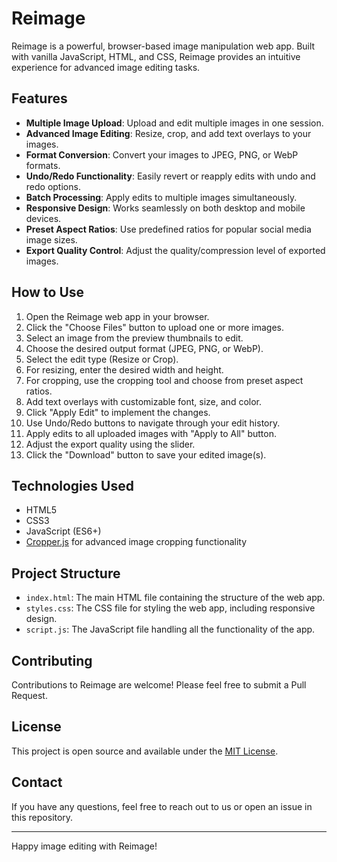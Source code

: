 # Reimage

Reimage is a powerful, browser-based image manipulation web app. Built with vanilla JavaScript, HTML, and CSS, Reimage provides an intuitive experience for advanced image editing tasks.


## Features

- **Multiple Image Upload**: Upload and edit multiple images in one session.
- **Advanced Image Editing**: Resize, crop, and add text overlays to your images.
- **Format Conversion**: Convert your images to JPEG, PNG, or WebP formats.
- **Undo/Redo Functionality**: Easily revert or reapply edits with undo and redo options.
- **Batch Processing**: Apply edits to multiple images simultaneously.
- **Responsive Design**: Works seamlessly on both desktop and mobile devices.
- **Preset Aspect Ratios**: Use predefined ratios for popular social media image sizes.
- **Export Quality Control**: Adjust the quality/compression level of exported images.


## How to Use

1. Open the Reimage web app in your browser.
2. Click the "Choose Files" button to upload one or more images.
3. Select an image from the preview thumbnails to edit.
4. Choose the desired output format (JPEG, PNG, or WebP).
5. Select the edit type (Resize or Crop).
6. For resizing, enter the desired width and height.
7. For cropping, use the cropping tool and choose from preset aspect ratios.
8. Add text overlays with customizable font, size, and color.
9. Click "Apply Edit" to implement the changes.
10. Use Undo/Redo buttons to navigate through your edit history.
11. Apply edits to all uploaded images with "Apply to All" button.
12. Adjust the export quality using the slider.
13. Click the "Download" button to save your edited image(s).


## Technologies Used

- HTML5
- CSS3
- JavaScript (ES6+)
- [Cropper.js](https://github.com/fengyuanchen/cropperjs) for advanced image cropping functionality


## Project Structure

- `index.html`: The main HTML file containing the structure of the web app.
- `styles.css`: The CSS file for styling the web app, including responsive design.
- `script.js`: The JavaScript file handling all the functionality of the app.

## Contributing

Contributions to Reimage are welcome! Please feel free to submit a Pull Request.


## License

This project is open source and available under the [MIT License](LICENSE).

## Contact

If you have any questions, feel free to reach out to us or open an issue in this repository.

---

Happy image editing with Reimage!
